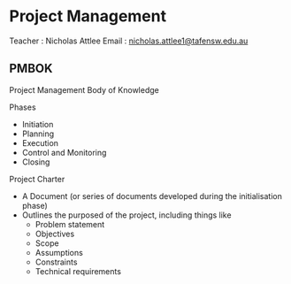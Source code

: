# Project Management

Teacher : Nicholas Attlee
Email   : nicholas.attlee1@tafensw.edu.au

## PMBOK

Project Management Body of Knowledge

Phases

- Initiation
- Planning
- Execution
- Control and Monitoring
- Closing


Project Charter

- A Document (or series of documents developed during the initialisation phase)
- Outlines the purposed of the project, including things like
  - Problem statement
  - Objectives
  - Scope
  - Assumptions
  - Constraints
  - Technical requirements

